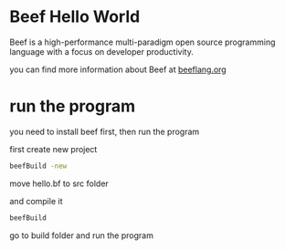 # Beef Hello World

Beef is a high-performance multi-paradigm open source programming language with a focus on developer productivity.

you can find more information about Beef at [beeflang.org](https://www.beeflang.org)

# run the program

you need to install beef first, then run the program

first create new project

```bash
beefBuild -new
```

move hello.bf to src folder

and compile it

```bash
beefBuild
```

go to build folder and run the program
